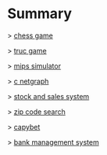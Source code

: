 # Summary 

<p> > <a href="https://github.com/vittordallacqua/mips-simulator"> chess game </a> </p> 

<p> > <a href="https://github.com/vittordallacqua/mips-simulator"> truc game </a> </p> 

<p> > <a href="https://github.com/vittordallacqua/mips-simulator"> mips simulator </a> </p> 

<p> > <a href="https://github.com/vittordallacqua/mips-simulator"> c netgraph </a> </p>

<p> > <a href="https://github.com/vittordallacqua/mips-simulator"> stock and sales system </a> </p> 

<p> > <a href="https://github.com/vittordallacqua/mips-simulator"> zip code search </a> </p>

<p> > <a href="https://github.com/vittordallacqua/mips-simulator"> capybet </a> </p> 

<p> > <a href="https://github.com/vittordallacqua/mips-simulator"> bank management system </a> </p> 
